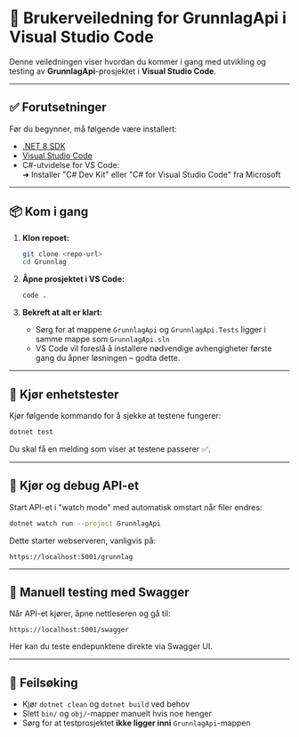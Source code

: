 # 🚀 Brukerveiledning for GrunnlagApi i Visual Studio Code

Denne veiledningen viser hvordan du kommer i gang med utvikling og testing av **GrunnlagApi**-prosjektet i **Visual Studio Code**.

---

## ✅ Forutsetninger

Før du begynner, må følgende være installert:

- [.NET 8 SDK](https://dotnet.microsoft.com/en-us/download/dotnet/8.0)
- [Visual Studio Code](https://code.visualstudio.com/)
- C#-utvidelse for VS Code:  
  ➜ Installer "C# Dev Kit" eller "C# for Visual Studio Code" fra Microsoft

---

## 📦 Kom i gang

1. **Klon repoet:**

   ```bash
   git clone <repo-url>
   cd Grunnlag
   ```

2. **Åpne prosjektet i VS Code:**

   ```bash
   code .
   ```

3. **Bekreft at alt er klart:**
   - Sørg for at mappene `GrunnlagApi` og `GrunnlagApi.Tests` ligger i samme mappe som `GrunnlagApi.sln`
   - VS Code vil foreslå å installere nødvendige avhengigheter første gang du åpner løsningen – godta dette.

---

## 🧪 Kjør enhetstester

Kjør følgende kommando for å sjekke at testene fungerer:

```bash
dotnet test
```

Du skal få en melding som viser at testene passerer ✅.

---

## 🐞 Kjør og debug API-et

Start API-et i "watch mode" med automatisk omstart når filer endres:

```bash
dotnet watch run --project GrunnlagApi
```

Dette starter webserveren, vanligvis på:

```
https://localhost:5001/grunnlag
```

---

## 🧪 Manuell testing med Swagger

Når API-et kjører, åpne nettleseren og gå til:

```
https://localhost:5001/swagger
```

Her kan du teste endepunktene direkte via Swagger UI.

---

## 🧼 Feilsøking

- Kjør `dotnet clean` og `dotnet build` ved behov
- Slett `bin/` og `obj/`-mapper manuelt hvis noe henger
- Sørg for at testprosjektet **ikke ligger inni** `GrunnlagApi`-mappen
